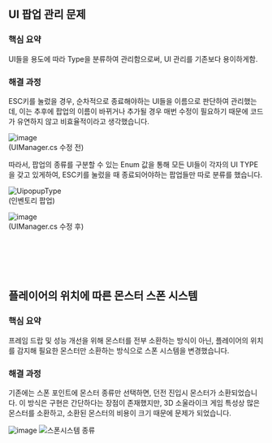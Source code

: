 ## UI 팝업 관리 문제
### **핵심 요약**
UI들을 용도에 따라 Type을 분류하여 관리함으로써, UI 관리를 기존보다 용이하게함.



### 해결 과정
ESC키를 눌렀을 경우, 순차적으로 종료해야하는 UI들을 이름으로 판단하여 관리했는데, 이는 추후에 팝업의 이름이 바뀌거나 추가될 경우 매번 수정이 필요하기 때문에 코드가 유연하지 않고 비효율적이라고 생각했습니다.  

![image](https://github.com/user-attachments/assets/2905cc0a-55d6-4730-acd1-aa8bb7b111f7)\
(UIManager.cs 수정 전)



따라서, 팝업의 종류를 구분할 수 있는 Enum 값을 통해 모든 UI들이 각자의 UI TYPE을 갖고 있게하여, ESC키를 눌렀을 때 종료되어야하는 팝업들만 따로 분류를 했습니다. 


![UipopupType](https://github.com/user-attachments/assets/54a8ad29-f296-4174-85dc-bf9a5c6882b5)\
(인벤토리 팝업)

![image](https://github.com/user-attachments/assets/8c53efce-001d-4885-a9d6-6c8562179eaa)\
(UIManager.cs 수정 후)

<br><br><br><br>

## 플레이어의 위치에 따른 몬스터 스폰 시스템
### **핵심 요약**
프레임 드랍 및 성능 개선을 위해 몬스터를 전부 소환하는 방식이 아닌, 플레이어의 위치를 감지해 필요한 몬스터만 소환하는 방식으로 스폰 시스템을 변경했습니다.

### 해결 과정
기존에는 스폰 포인트에 몬스터 종류만 선택하면, 던전 진입시 몬스터가 소환되었습니다.
이 방식은 구현은 간단하다는 장점이 존재했지만, 3D 소울라이크 게임 특성상 많은 몬스터를 소환하고, 소환된
몬스터의 비용이 크기 때문에 문제가 되었습니다. 

![image](https://github.com/user-attachments/assets/e4463da2-96c0-467b-a791-9ca92134d8a6)
![스폰시스템 종류](https://github.com/user-attachments/assets/3703844b-425c-4919-bdb6-6c879efa8d6b)


<br>

